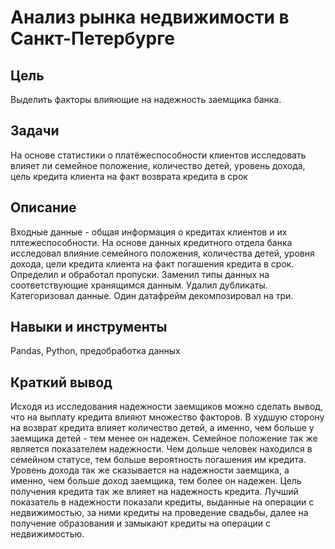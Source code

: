 # Анализ рынка недвижимости в Санкт-Петербурге

## Цель
Выделить факторы влияющие на надежность заемщика банка.

## Задачи
На основе статистики о платёжеспособности клиентов исследовать влияет ли семейное положение, количество детей, уровень дохода, цель кредита клиента на факт возврата кредита в срок

## Описание
Входные данные - общая информация о кредитах клиентов и их плтежеспособности. На основе данных кредитного отдела банка исследовал влияние семейного положения, количества детей, уровня дохода, цели кредита клиента на факт погашения кредита в срок. Определил и обработал пропуски. Заменил типы данных на соответствующие хранящимся данным. Удалил дубликаты. Категоризовал данные. Один датафрейм декомпозировал на три.

## Навыки и инструменты
Pandas, Python, предобработка данных

## Краткий вывод
Исходя из исследования надежности заемщиков можно сделать вывод, что на выплату кредита влияют множество факторов. В худшую сторону на возврат кредита влияет количество детей, а именно, чем больше у заемщика детей - тем менее он надежен. Семейное положение так же является показателем надежности. Чем дольше человек находился в семейном статусе, тем больше вероятность погашения им кредита. Уровень дохода так же сказывается на надежности заемщика, а именно, чем больше доход заемщика, тем более он надежен. Цель получения кредита так же влияет на надежность кредита. Лучший показатель в надежности показали кредиты, выданные на операции с недвижимостью, за ними кредиты на проведение свадьбы, далее на получение образования и замыкают кредиты на операции с недвижимостью.
